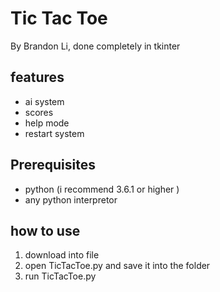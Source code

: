 Tic Tac Toe
=======
By Brandon Li, done completely in tkinter
## features
- ai system
- scores
- help mode
- restart system

## Prerequisites
- python (i recommend 3.6.1 or higher )
- any python interpretor

## how to use
1. download into file
2. open TicTacToe.py and save it into the folder 
3. run TicTacToe.py


